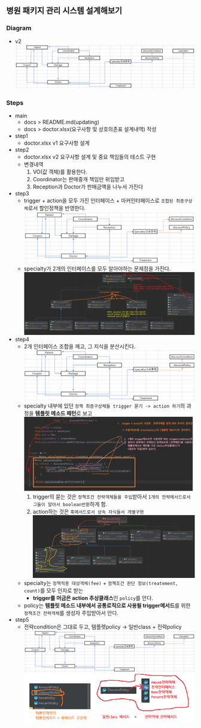 ## 병원 패키지 관리 시스템 설계해보기

### Diagram
- v2
  ![image-20220703010442315](https://raw.githubusercontent.com/is3js/screenshots/main/image-20220703010442315.png)
### Steps
- main
    - docs > README.md(updating)
    - docs > doctor.xlsx(요구사항 및 상호의존표 설계내역) 작성
- step1
    - doctor.xlsx v1 요구사항 설계
- step2
    - doctor.xlsx v2 요구사항 설계 및 중요 책임들의 테스트 구현
    - 변경내역
        1. VO(값 객체)를 활용한다.
        2. Coordinator는 판매중개 책임만 위임받고
        3. Reception과 Doctor가 판매금액을 나누서 가진다
- step3
    - trigger + action을 모두 가진 인터페이스 + 마커인터페이스로 `조합된 최종구상체`로서 할인정책을 반영한다.
        ![image-20220702164431579](https://raw.githubusercontent.com/is3js/screenshots/main/image-20220702164431579.png)
    - specialty가 2개의 인터페이스를 모두 알아야하는 문제점을 가진다.
        ![image-20220702163401201](https://raw.githubusercontent.com/is3js/screenshots/main/image-20220702163401201.png) 
- step4
    - 2개 인터페이스 조합을 깨고, 그 지식을 분산시킨다.
        ![image-20220702164553323](https://raw.githubusercontent.com/is3js/screenshots/main/image-20220702164553323.png)  
    - specialty 내부에 있던 `정책 최종구상체들 trigger 묻기 -> action 하기`의 과정을 **템플릿 메소드 패턴**로 보고
        ![image-20220702171035277](https://raw.githubusercontent.com/is3js/screenshots/main/image-20220702171035277.png)
        1. trigger의 묻는 것은 `정책조건 전략객체들을 주입`받아서 `1개의 전략메서드로서 그들이 알아서 boolean반환`하게 함.
        2. action하는 것은 `훅메서드로서 상속 자식들서 개별구현`
           ![image-20220702235625410](https://raw.githubusercontent.com/is3js/screenshots/main/image-20220702235625410.png)
    - specialty는 `정책적용 대상객체(fee)` + `정책조건 판단 정보(treatement, count)`를 모두 인자로 받는 
        - **trigger를 머금은 action 추상클래스**인 `policy`를 안다. 
    - policy는 **템플릿 메소드 내부에서 공통로직으로 사용될 trigger메서드**를 위한 `정책조건 전략객체`를 생성자 주입받아서 안다.
- step5
    - 전략condition은 그대로 두고, 템플렛policy -> 일반class + 전략policy
      ![image-20220703010442315](https://raw.githubusercontent.com/is3js/screenshots/main/image-20220703010442315.png)
      ![image-20220703121338772](https://raw.githubusercontent.com/is3js/screenshots/main/image-20220703121338772.png)
